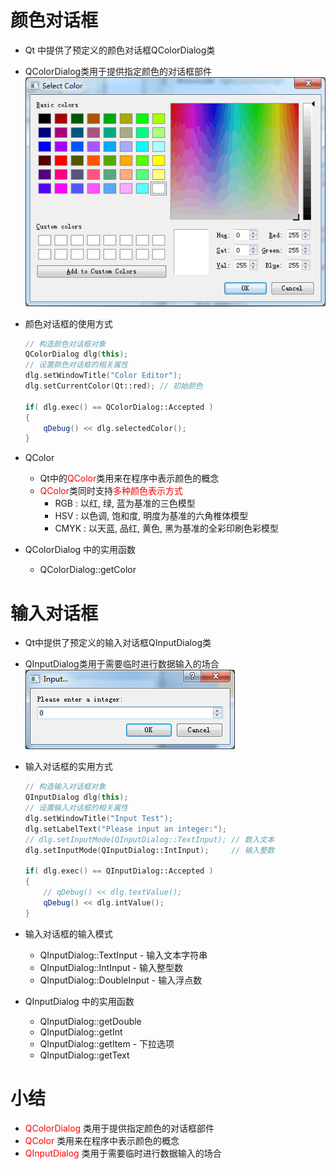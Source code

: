 # 颜色对话框
- Qt 中提供了预定义的颜色对话框QColorDialog类
- QColorDialog类用于提供指定颜色的对话框部件
![](_v_images_020/1.png)

- 颜色对话框的使用方式
    ```cpp
    // 构造颜色对话框对象
    QColorDialog dlg(this);
    // 设置颜色对话框的相关属性
    dlg.setWindowTitle("Color Editor");
    dlg.setCurrentColor(Qt::red); // 初始颜色

    if( dlg.exec() == QColorDialog::Accepted )
    {
        qDebug() << dlg.selectedColor();
    }
    ```
- QColor
    - Qt中的<font color=red>QColor</font>类用来在程序中表示颜色的概念
    - <font color=red>QColor</font>类同时支持<font color=red>多种颜色表示方式</font>
        - RGB : 以红, 绿, 蓝为基准的三色模型
        - HSV : 以色调, 饱和度, 明度为基准的六角椎体模型
        - CMYK : 以天蓝, 品红, 黄色, 黑为基准的全彩印刷色彩模型

- QColorDialog 中的实用函数
    - QColorDialog::getColor

# 输入对话框
- Qt中提供了预定义的输入对话框QInputDialog类
- QInputDialog类用于需要临时进行数据输入的场合
![](_v_images_020/2.png)

- 输入对话框的实用方式
    ```cpp
    // 构造输入对话框对象
    QInputDialog dlg(this);
    // 设置输入对话框的相关属性
    dlg.setWindowTitle("Input Test");
    dlg.setLabelText("Please input an integer:");
    // dlg.setInputMode(QInputDialog::TextInput); // 数入文本
    dlg.setInputMode(QInputDialog::IntInput);     // 输入整数

    if( dlg.exec() == QInputDialog::Accepted )
    {
        // qDebug() << dlg.textValue();
        qDebug() << dlg.intValue();
    }
    ```
- 输入对话框的输入模式
    - QInputDialog::TextInput - 输入文本字符串
    - QInputDialog::IntInput - 输入整型数
    - QInputDialog::DoubleInput - 输入浮点数

- QInputDialog 中的实用函数
    - QInputDialog::getDouble
    - QInputDialog::getInt
    - QInputDialog::getItem - 下拉选项
    - QInputDialog::getText

# 小结
- <font color=red>QColorDialog</font> 类用于提供指定颜色的对话框部件
- <font color=red>QColor</font> 类用来在程序中表示颜色的概念
- <font color=red>QInputDialog</font> 类用于需要临时进行数据输入的场合
